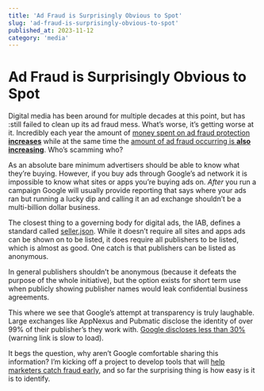 ```yaml
---
title: 'Ad Fraud is Surprisingly Obvious to Spot'
slug: 'ad-fraud-is-surprisingly-obvious-to-spot'
published_at: 2023-11-12
category: 'media'
---
```

# Ad Fraud is Surprisingly Obvious to Spot

Digital media has been around for multiple decades at this point, but has :still failed to clean up its ad fraud mess. What’s worse, it’s getting worse at it. Incredibly each year the amount of [money spent on ad fraud protection **increases**](https://finance.yahoo.com/news/integral-ad-science-holding-corp-232121188.html) while at the same time the [amount of ad fraud occurring is **also increasing**](https://blog.optickssecurity.com/2023-ad-fraud-report-key-findings). Who’s scamming who?

As an absolute bare minimum advertisers should be able to know what they’re buying. However, if you buy ads through Google’s ad network it is impossible to know what sites or apps you’re buying ads on. *After* you run a campaign Google will usually provide reporting that says where your ads ran but running a lucky dip and calling it an ad exchange shouldn’t be a multi-billion dollar business.

The closest thing to a governing body for digital ads, the IAB, defines a standard called [seller.json](https://iabtechlab.com/sellers-json/). While it doesn’t require all sites and apps ads can be shown on to be listed, it does require all publishers to be listed, which is almost as good. One catch is that publishers can be listed as anonymous.

In general publishers shouldn’t be anonymous (because it defeats the purpose of the whole initiative), but the option exists for short term use when publicly showing publisher names would leak confidential business agreements.

This where we see that Google’s attempt at transparency is truly laughable. Large exchanges like AppNexus and Pubmatic disclose the identity of over 99% of their publisher’s they work with. [Google discloses less than 30%](https://badvertising.io/) (warning link is slow to load).

It begs the question, why aren’t Google comfortable sharing this information? I’m kicking off a project to develop tools that will [help marketers catch fraud early](https://www.linklooper.com/), and so far the surprising thing is how easy is it is to identify.